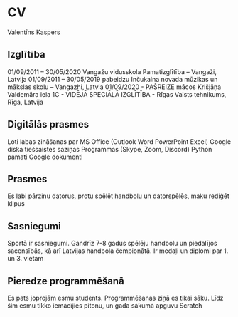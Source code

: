 # CV
Valentīns Kaspers


## Izglītība
01/09/2011 – 30/05/2020 Vangažu vidusskola Pamatizglītība – Vangaži, Latvija
01/09/2011 – 30/05/2019 pabeidzu Inčukalna novada mūzikas un mākslas skolu – Vangazhi, Latvia
01/09/2020 - PAŠREIZE mācos Krišjāņa Valdemāra iela 1C - VIDĒJĀ SPECIĀLĀ IZGLĪTĪBA - Rīgas Valsts tehnikums, Rīga, Latvija

## Digitālās prasmes
Ļoti labas zināšanas par MS Office (Outlook Word PowerPoint Excel) 
Google diska tiešsaistes saziņas
Programmas (Skype, Zoom, Discord) 
Python pamati 
Google dokumenti

## Prasmes
Es labi pārzinu datorus, protu spēlēt handbolu un datorspēlēs, maku rediģēt klipus

## Sasniegumi
Sportā ir sasniegumi. Gandrīz 7-8 gadus spēlēju handbolu un piedalījos sacensībās, kā arī Latvijas handbola čempionātā. Ir medaļi un diplomi par 1. un 3. vietam

## Pieredze programmēšanā
Es pats joprojām esmu students. Programmēšanas ziņā es tikai sāku. Līdz šim esmu tikko iemācījies pitonu, un gada sākumā apguvu Scratch